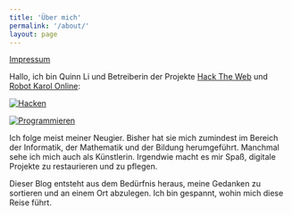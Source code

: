 ```yaml
---
title: 'Über mich'
permalink: '/about/'
layout: page
---
```


[Impressum](https://hack.arrrg.de/contact)

Hallo, ich bin Quinn Li und Betreiberin der Projekte [Hack The Web](https://hack.arrrg.de/) und [Robot Karol Online](https://karol.arrrg.de/):

[![Hacken](https://blog.arrrg.de/assets/hacktheweb.png)](https://hack.arrrg.de/)

[![Programmieren](https://blog.arrrg.de/assets/karol.png)](https://karol.arrrg.de/)

Ich folge meist meiner Neugier. Bisher hat sie mich zumindest im Bereich der Informatik, der Mathematik und der Bildung herumgeführt. Manchmal sehe ich mich auch als Künstlerin. Irgendwie macht es mir Spaß, digitale Projekte zu restaurieren und zu pflegen.

Dieser Blog entsteht aus dem Bedürfnis heraus, meine Gedanken zu sortieren und an einem Ort abzulegen. Ich bin gespannt, wohin mich diese Reise führt.
